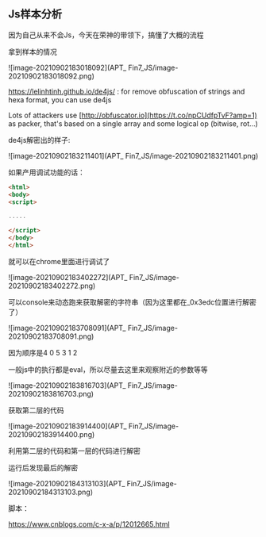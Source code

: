 ## Js样本分析

因为自己从来不会Js，今天在荣神的带领下，搞懂了大概的流程



拿到样本的情况

![image-20210902183018092](APT_ Fin7_JS/image-20210902183018092.png)

https://lelinhtinh.github.io/de4js/ : for remove obfuscation of strings and hexa format, you can use de4js

Lots of attackers use [http://obfuscator.io](https://t.co/npCUdfpTvF?amp=1) as packer, that's based on a single array and some logical op (bitwise, rot...)



de4js解密出的样子:

![image-20210902183211401](APT_ Fin7_JS/image-20210902183211401.png)



如果产用调试功能的话：

```html
<html>
<body>
<script>

.....

</script>
</body>
</html>
```



就可以在chrome里面进行调试了

![image-20210902183402272](APT_ Fin7_JS/image-20210902183402272.png)



可以console来动态跑来获取解密的字符串（因为这里都在_0x3edc位置进行解密了）

![image-20210902183708091](APT_ Fin7_JS/image-20210902183708091.png)

因为顺序是4 0 5 3 1 2



一般js中的执行都是eval，所以尽量去这里来观察附近的参数等等



![image-20210902183816703](APT_ Fin7_JS/image-20210902183816703.png)

获取第二层的代码

![image-20210902183914400](APT_ Fin7_JS/image-20210902183914400.png)

利用第二层的代码和第一层的代码进行解密

运行后发现最后的解密

![image-20210902184313103](APT_ Fin7_JS/image-20210902184313103.png)



脚本：

https://www.cnblogs.com/c-x-a/p/12012665.html